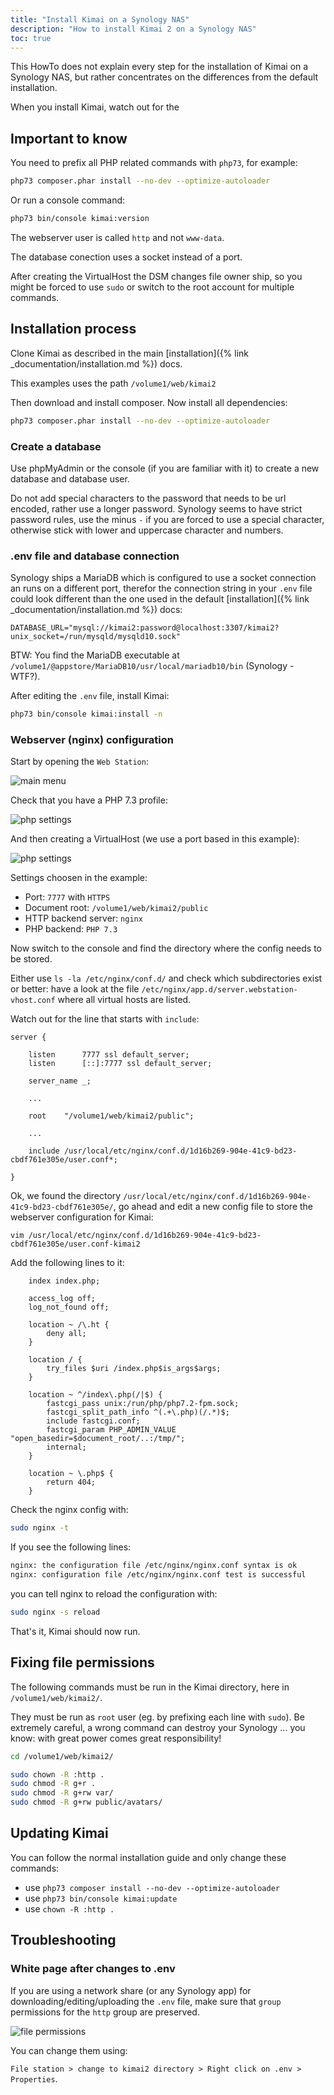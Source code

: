 ```yaml
---
title: "Install Kimai on a Synology NAS"
description: "How to install Kimai 2 on a Synology NAS"
toc: true
---
```


This HowTo does not explain every step for the installation of Kimai on a Synology NAS, 
but rather concentrates on the differences from the default installation.

When you install Kimai, watch out for the 

## Important to know

You need to prefix all PHP related commands with `php73`, for example:
```bash
php73 composer.phar install --no-dev --optimize-autoloader
```

Or run a console command:
```bash
php73 bin/console kimai:version
```

The webserver user is called `http` and not `www-data`.

The database conection uses a socket instead of a port.

After creating the VirtualHost the DSM changes file owner ship, so you might be forced to use `sudo` or switch to the root account for multiple commands.  

## Installation process

Clone Kimai as described in the main [installation]({% link _documentation/installation.md %}) docs.

This examples uses the path `/volume1/web/kimai2`

Then download and install composer. Now install all dependencies:
```bash
php73 composer.phar install --no-dev --optimize-autoloader
```

### Create a database

Use phpMyAdmin or the console (if you are familiar with it)  to create a new database and database user.

Do not add special characters to the password that needs to be url encoded, rather use a longer password.
Synology seems to have strict password rules, use the minus `-` if you are forced to use a special character, 
otherwise stick with lower and uppercase character and numbers.

### .env file and database connection

Synology ships a MariaDB which is configured to use a socket connection an runs on a different port, 
therefor the connection string in your `.env` file could look different than the one used in the 
default [installation]({% link _documentation/installation.md %}) docs:

```
DATABASE_URL="mysql://kimai2:password@localhost:3307/kimai2?unix_socket=/run/mysqld/mysqld10.sock"
```

BTW: You find the MariaDB executable at `/volume1/@appstore/MariaDB10/usr/local/mariadb10/bin` (Synology - WTF?).

After editing the `.env` file, install Kimai:

```bash
php73 bin/console kimai:install -n
```

### Webserver (nginx) configuration

Start by opening the `Web Station`:

![main menu](/images/documentation/synology-1.png "Main Menu > Web Station")

Check that you have a PHP 7.3 profile:

![php settings](/images/documentation/synology-2.png "Main Menu > Web Station > PHP Settings")

And then creating a VirtualHost (we use a port based in this example): 

![php settings](/images/documentation/synology-3.png "Main Menu > Web Station > PHP Settings")

Settings choosen in the example:

- Port: `7777` with `HTTPS`
- Document root: `/volume1/web/kimai2/public`
- HTTP backend server: `nginx`
- PHP backend: `PHP 7.3`

Now switch to the console and find the directory where the config needs to be stored.

Either use `ls -la /etc/nginx/conf.d/` and check which subdirectories exist or better:
have a look at the file `/etc/nginx/app.d/server.webstation-vhost.conf` where all virtual hosts are listed.

Watch out for the line that starts with `include`:

```
server {

    listen      7777 ssl default_server;
    listen      [::]:7777 ssl default_server;

    server_name _;

    ...

    root    "/volume1/web/kimai2/public";

    ...

    include /usr/local/etc/nginx/conf.d/1d16b269-904e-41c9-bd23-cbdf761e305e/user.conf*;

}
```

Ok, we found the directory `/usr/local/etc/nginx/conf.d/1d16b269-904e-41c9-bd23-cbdf761e305e/`, go ahead and edit a 
new config file to store the webserver configuration for Kimai: 
```
vim /usr/local/etc/nginx/conf.d/1d16b269-904e-41c9-bd23-cbdf761e305e/user.conf-kimai2
```

Add the following lines to it:
```
    index index.php;

    access_log off;
    log_not_found off;

    location ~ /\.ht {
        deny all;
    }

    location / {
        try_files $uri /index.php$is_args$args;
    }

    location ~ ^/index\.php(/|$) {
        fastcgi_pass unix:/run/php/php7.2-fpm.sock;
        fastcgi_split_path_info ^(.+\.php)(/.*)$;
        include fastcgi.conf;
        fastcgi_param PHP_ADMIN_VALUE "open_basedir=$document_root/..:/tmp/";
        internal;
    }

    location ~ \.php$ {
        return 404;
    }
```

Check the nginx config with:
```bash
sudo nginx -t
```

If you see the following lines:
```bash
nginx: the configuration file /etc/nginx/nginx.conf syntax is ok
nginx: configuration file /etc/nginx/nginx.conf test is successful
```
you can tell nginx to reload the configuration with:
```bash
sudo nginx -s reload
```

That's it, Kimai should now run.

## Fixing file permissions

The following commands must be run in the Kimai directory, here in `/volume1/web/kimai2/`.

They must be run as `root` user (eg. by prefixing each line with `sudo`). 
Be extremely careful, a wrong command can destroy your Synology ... you know: with great power comes great responsibility!

```bash
cd /volume1/web/kimai2/

sudo chown -R :http .
sudo chmod -R g+r .
sudo chmod -R g+rw var/
sudo chmod -R g+rw public/avatars/
```

## Updating Kimai

You can follow the normal installation guide and only change these commands:

- use `php73 composer install --no-dev --optimize-autoloader`
- use `php73 bin/console kimai:update` 
- use `chown -R :http .` 

## Troubleshooting

### White page after changes to .env

If you are using a network share (or any Synology app) for downloading/editing/uploading the `.env` file, 
make sure that `group` permissions for the `http` group are preserved.

![file permissions](/images/documentation/synology-4.png "File station > Select file > Right clink > Properties")

You can change them using:

`File station > change to kimai2 directory > Right click on .env > Properties`.
